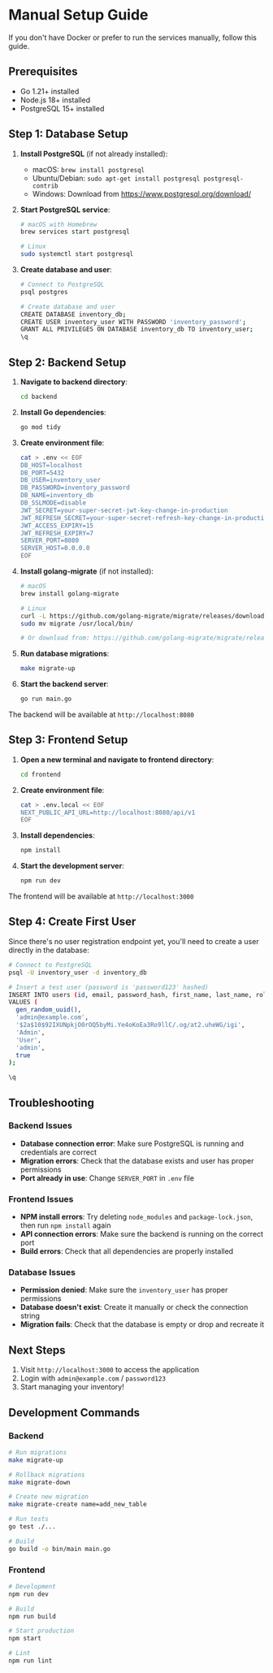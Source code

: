 # Manual Setup Guide

If you don't have Docker or prefer to run the services manually, follow this guide.

## Prerequisites

- Go 1.21+ installed
- Node.js 18+ installed
- PostgreSQL 15+ installed

## Step 1: Database Setup

1. **Install PostgreSQL** (if not already installed):
   - macOS: `brew install postgresql`
   - Ubuntu/Debian: `sudo apt-get install postgresql postgresql-contrib`
   - Windows: Download from https://www.postgresql.org/download/

2. **Start PostgreSQL service**:
   ```bash
   # macOS with Homebrew
   brew services start postgresql
   
   # Linux
   sudo systemctl start postgresql
   ```

3. **Create database and user**:
   ```bash
   # Connect to PostgreSQL
   psql postgres
   
   # Create database and user
   CREATE DATABASE inventory_db;
   CREATE USER inventory_user WITH PASSWORD 'inventory_password';
   GRANT ALL PRIVILEGES ON DATABASE inventory_db TO inventory_user;
   \q
   ```

## Step 2: Backend Setup

1. **Navigate to backend directory**:
   ```bash
   cd backend
   ```

2. **Install Go dependencies**:
   ```bash
   go mod tidy
   ```

3. **Create environment file**:
   ```bash
   cat > .env << EOF
   DB_HOST=localhost
   DB_PORT=5432
   DB_USER=inventory_user
   DB_PASSWORD=inventory_password
   DB_NAME=inventory_db
   DB_SSLMODE=disable
   JWT_SECRET=your-super-secret-jwt-key-change-in-production
   JWT_REFRESH_SECRET=your-super-secret-refresh-key-change-in-production
   JWT_ACCESS_EXPIRY=15
   JWT_REFRESH_EXPIRY=7
   SERVER_PORT=8080
   SERVER_HOST=0.0.0.0
   EOF
   ```

4. **Install golang-migrate** (if not installed):
   ```bash
   # macOS
   brew install golang-migrate
   
   # Linux
   curl -L https://github.com/golang-migrate/migrate/releases/download/v4.16.2/migrate.linux-amd64.tar.gz | tar xvz
   sudo mv migrate /usr/local/bin/
   
   # Or download from: https://github.com/golang-migrate/migrate/releases
   ```

5. **Run database migrations**:
   ```bash
   make migrate-up
   ```

6. **Start the backend server**:
   ```bash
   go run main.go
   ```

The backend will be available at `http://localhost:8080`

## Step 3: Frontend Setup

1. **Open a new terminal and navigate to frontend directory**:
   ```bash
   cd frontend
   ```

2. **Create environment file**:
   ```bash
   cat > .env.local << EOF
   NEXT_PUBLIC_API_URL=http://localhost:8080/api/v1
   EOF
   ```

3. **Install dependencies**:
   ```bash
   npm install
   ```

4. **Start the development server**:
   ```bash
   npm run dev
   ```

The frontend will be available at `http://localhost:3000`

## Step 4: Create First User

Since there's no user registration endpoint yet, you'll need to create a user directly in the database:

```bash
# Connect to PostgreSQL
psql -U inventory_user -d inventory_db

# Insert a test user (password is 'password123' hashed)
INSERT INTO users (id, email, password_hash, first_name, last_name, role, is_active) 
VALUES (
  gen_random_uuid(),
  'admin@example.com',
  '$2a$10$92IXUNpkjO0rOQ5byMi.Ye4oKoEa3Ro9llC/.og/at2.uheWG/igi',
  'Admin',
  'User',
  'admin',
  true
);

\q
```

## Troubleshooting

### Backend Issues

- **Database connection error**: Make sure PostgreSQL is running and credentials are correct
- **Migration errors**: Check that the database exists and user has proper permissions
- **Port already in use**: Change `SERVER_PORT` in `.env` file

### Frontend Issues

- **NPM install errors**: Try deleting `node_modules` and `package-lock.json`, then run `npm install` again
- **API connection errors**: Make sure the backend is running on the correct port
- **Build errors**: Check that all dependencies are properly installed

### Database Issues

- **Permission denied**: Make sure the `inventory_user` has proper permissions
- **Database doesn't exist**: Create it manually or check the connection string
- **Migration fails**: Check that the database is empty or drop and recreate it

## Next Steps

1. Visit `http://localhost:3000` to access the application
2. Login with `admin@example.com` / `password123`
3. Start managing your inventory!

## Development Commands

### Backend
```bash
# Run migrations
make migrate-up

# Rollback migrations
make migrate-down

# Create new migration
make migrate-create name=add_new_table

# Run tests
go test ./...

# Build
go build -o bin/main main.go
```

### Frontend
```bash
# Development
npm run dev

# Build
npm run build

# Start production
npm start

# Lint
npm run lint
```




